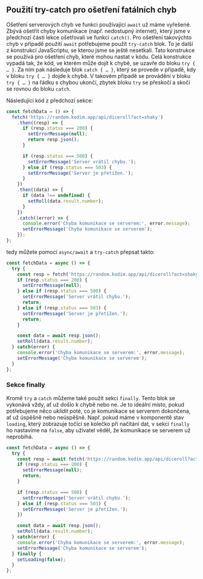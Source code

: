 ## Použití try-catch pro ošetření fatálních chyb

Ošetření serverových chyb ve funkci používající `await` už máme vyřešené. Zbývá ošetřit chyby komunikace (např. nedostupný internet), který jsme v předchozí části lekce ošetřovali ve funkci `catch()`. Pro ošetření takovýchto chyb v případě použití `await` potřebujeme použít `try-catch` blok. To je další z konstrukcí JavaScriptu, se kterou jsme se ještě nesetkali. Tato konstrukce se používá pro ošetření chyb, které mohou nastat v kódu. Celá konstrukce vypadá tak, že kód, ve kterém může dojít k chybě, se uzavře do bloku `try { … }`. Za ním pak následuje blok `catch { … }`, který se provede v případě, kdy v bloku `try { … }` dojde k chybě. V takovém případě se provádění v bloku `try { … }` na řádku s chybou ukončí, zbytek bloku `try` se přeskočí a skočí se rovnou do bloku `catch`.

Následující kód z předchozí sekce:

```js
const fetchData = () => {
  fetch('https://random.kodim.app/api/diceroll?act=shaky')
    .then((resp) => {
      if (resp.status === 200) {
        setErrorMessage(null);
        return resp.json();
      }

      if (resp.status === 500) {
        setErrorMessage('Server vrátil chybu.');
      } else if (resp.status === 503) {
        setErrorMessage('Server je přetížen.');
      }
    })
    .then((data) => {
      if (data !== undefined) {
        setRoll(data.result.number);
      }
    })
    .catch((error) => {
      console.error('Chyba komunikace se serverem:', error.message);
      setErrorMessage('Chyba komunikace se serverem');
    });
};
```

tedy můžete pomocí `async/await` a `try-catch` přepsat takto:

```js
const fetchData = async () => {
  try {
    const resp = fetch('https://random.kodim.app/api/diceroll?act=shaky')
    if (resp.status === 200) {
      setErrorMessage(null);
    } else if (resp.status === 500) {
      setErrorMessage('Server vrátil chybu.');
      return;
    } else if (resp.status === 503) {
      setErrorMessage('Server je přetížen.');
      return;
    }

    const data = await resp.json();
    setRoll(data.result.number);
  } catch(error) {
    console.error('Chyba komunikace se serverem:', error.message);
    setErrorMessage('Chyba komunikace se serverem');
  }
};
```

### Sekce finally

Kromě `try` a `catch` můžeme také použít sekci `finally`. Tento blok se vykonává vždy, ať už došlo k chybě nebo ne. Je to ideální místo, pokud potřebujeme něco _uklidit_ poté, co je komunikace se serverem dokončena, ať už úspěšně nebo neúspěšně. Např. pokud máme v komponentě stav `loading`, který zobrazuje točící se kolečko při načítání dat, v sekci `finally` ho nastavíme na `false`, aby uživatel věděl, že komunikace se serverem už neprobíhá.

```js
const fetchData = async () => {
  try {
    const resp = await fetch('https://random.kodim.app/api/diceroll?act=shaky')
    if (resp.status === 200) {
      setErrorMessage(null);
      return;
    }

    if (resp.status === 500) {
      setErrorMessage('Server vrátil chybu.');
    } else if (resp.status === 503) {
      setErrorMessage('Server je přetížen.');
    })

    const data = await resp.json();
    setRoll(data.result.number);
  } catch(error) {
    console.error('Chyba komunikace se serverem:', error.message);
    setErrorMessage('Chyba komunikace se serverem');
  } finally {
    setLoading(false);
  }
};
```
